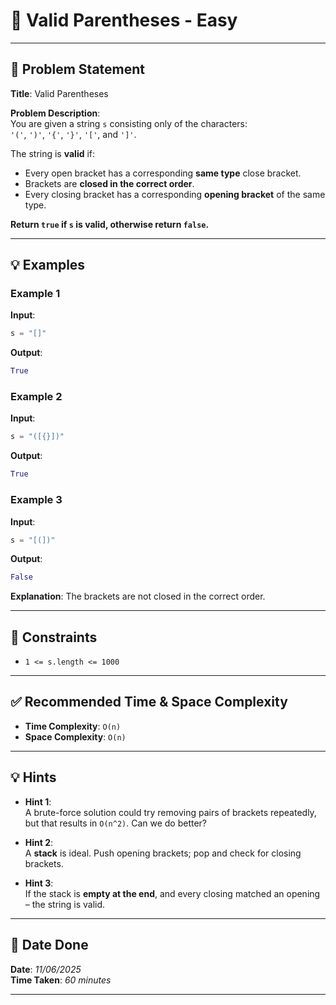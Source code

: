 
# 🧮 Valid Parentheses - Easy

---

## 📌 Problem Statement

**Title**: Valid Parentheses

**Problem Description**:  
You are given a string `s` consisting only of the characters:  
`'('`, `')'`, `'{'`, `'}'`, `'['`, and `']'`.

The string is **valid** if:

- Every open bracket has a corresponding **same type** close bracket.
- Brackets are **closed in the correct order**.
- Every closing bracket has a corresponding **opening bracket** of the same type.

**Return `true` if `s` is valid, otherwise return `false`.**

---

## 💡 Examples

### Example 1  
**Input**:  
```python
s = "[]"
```
**Output**:  
```python
True
```

### Example 2  
**Input**:  
```python
s = "([{}])"
```
**Output**:  
```python
True
```

### Example 3  
**Input**:  
```python
s = "[(])"
```
**Output**:  
```python
False
```

**Explanation**: The brackets are not closed in the correct order.

---

## 📎 Constraints

- `1 <= s.length <= 1000`

---

## ✅ Recommended Time & Space Complexity

- **Time Complexity**: `O(n)`  
- **Space Complexity**: `O(n)`

---

## 💡 Hints

- **Hint 1**:  
  A brute-force solution could try removing pairs of brackets repeatedly, but that results in `O(n^2)`. Can we do better?

- **Hint 2**:  
  A **stack** is ideal. Push opening brackets; pop and check for closing brackets.

- **Hint 3**:  
  If the stack is **empty at the end**, and every closing matched an opening – the string is valid.

---

## 📅 Date Done

**Date**: *11/06/2025*  
**Time Taken**: *60 minutes*

---